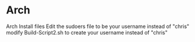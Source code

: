 # Arch
Arch Install files
Edit the sudoers file to be your username instead of "chris"
modify Build-Script2.sh to create your username instead of "chris"
